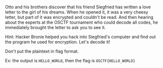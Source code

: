 Otto and his brothers discover that his friend Siegfried has written a love letter to the girl of his dreams. When he opened it, it was a very cheesy letter, but part of it was encrypted and couldn't be read. And then hearing about the experts at the OSCTF tournament who could decode all codes, he immediately brought the letter to ask you to see it.

Hint: Hacker Bronie helped you hack into Siegfried's computer and find out the program he used for encryption. Let's decode it!

Don't put the plaintext in flag format.

Ex: the output is `HELLO_WORLD`, then the flag is `OSCTF{HELLO_WORLD}`
